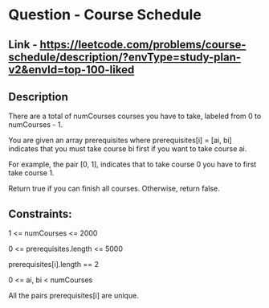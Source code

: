 # Question - Course Schedule


## Link - https://leetcode.com/problems/course-schedule/description/?envType=study-plan-v2&envId=top-100-liked


## Description

There are a total of numCourses courses you have to take, labeled from 0 to numCourses - 1. 

You are given an array prerequisites where prerequisites[i] = [ai, bi] indicates that you must take course bi first if you want to take course ai.

For example, the pair [0, 1], indicates that to take course 0 you have to first take course 1.

Return true if you can finish all courses. Otherwise, return false.


## Constraints:

1 <= numCourses <= 2000

0 <= prerequisites.length <= 5000

prerequisites[i].length == 2

0 <= ai, bi < numCourses

All the pairs prerequisites[i] are unique.
